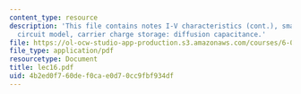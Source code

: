 ```yaml
---
content_type: resource
description: 'This file contains notes I-V characteristics (cont.), small-signal equivalent
  circuit model, carrier charge storage: diffusion capacitance.'
file: https://ol-ocw-studio-app-production.s3.amazonaws.com/courses/6-012-microelectronic-devices-and-circuits-fall-2005/4b2ed0f760def0cae0d70cc9fbf934df_lec16.pdf
file_type: application/pdf
resourcetype: Document
title: lec16.pdf
uid: 4b2ed0f7-60de-f0ca-e0d7-0cc9fbf934df
---
```

